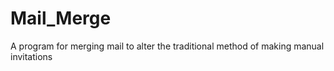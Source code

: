 # Mail_Merge
A program for merging mail to alter the traditional method of making manual invitations
